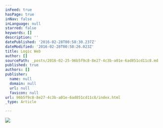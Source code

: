 ```yaml
---
inFeed: true
hasPage: true
inNav: false
inLanguage: null
starred: false
keywords: []
description: ''
datePublished: '2016-02-28T00:58:30.237Z'
dateModified: '2016-02-28T00:58:26.023Z'
title: Logic Web
author: []
sourcePath: _posts/2016-02-25-96b5f9c8-8e27-4c3b-a01e-6ad851cd11c8.md
published: true
authors: []
publisher:
  name: null
  domain: null
  url: null
  favicon: null
url: 96b5f9c8-8e27-4c3b-a01e-6ad851cd11c8/index.html
_type: Article

---
```

![](https://the-grid-user-content.s3-us-west-2.amazonaws.com/2148366e-36c1-4e8c-90af-e6ba0ae73073.PNG)